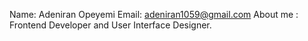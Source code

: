 Name: Adeniran Opeyemi
Email: adeniran1059@gmail.com
About me : Frontend Developer and User Interface Designer.